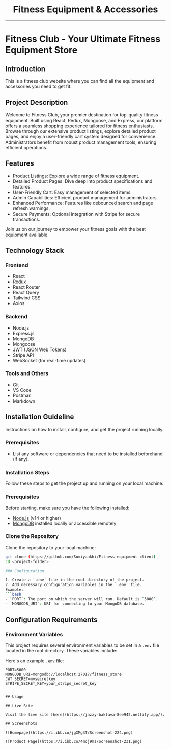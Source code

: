 <div align="center">
  <h1>Fitness Equipment & Accessories</h1>
</div>

---

# Fitness Club - Your Ultimate Fitness Equipment Store

## Introduction

This is a fitness club website where you can find all the equipment and accessories you need to get fit.

## Project Description

Welcome to Fitness Club, your premier destination for top-quality fitness equipment. Built using React, Redux, Mongoose, and Express, our platform offers a seamless shopping experience tailored for fitness enthusiasts. Browse through our extensive product listings, explore detailed product pages, and enjoy a user-friendly cart system designed for convenience. Administrators benefit from robust product management tools, ensuring efficient operations.

## Features

- Product Listings: Explore a wide range of fitness equipment.
- Detailed Product Pages: Dive deep into product specifications and features.
- User-Friendly Cart: Easy management of selected items.
- Admin Capabilities: Efficient product management for administrators.
- Enhanced Performance: Features like debounced search and page refresh warnings.
- Secure Payments: Optional integration with Stripe for secure transactions.

Join us on our journey to empower your fitness goals with the best equipment available.

## Technology Stack

### Frontend

- React
- Redux
- React Router
- React Query
- Tailwind CSS
- Axios

### Backend

- Node.js
- Express.js
- MongoDB
- Mongoose
- JWT (JSON Web Tokens)
- Stripe API
- WebSocket (for real-time updates)

### Tools and Others

- Git
- VS Code
- Postman
- Markdown

## Installation Guideline

Instructions on how to install, configure, and get the project running locally.

### Prerequisites

- List any software or dependencies that need to be installed beforehand (if any).

### Installation Steps

Follow these steps to get the project up and running on your local machine:

### Prerequisites

Before starting, make sure you have the following installed:

- [Node.js](https://nodejs.org/) (v14 or higher)
- [MongoDB](https://www.mongodb.com/) installed locally or accessible remotely

### Clone the Repository

Clone the repository to your local machine:

````bash
git clone (https://github.com/Sumiyaakhi/Fitness-equipment-client)
cd <project-folder>

### Configuration

1. Create a `.env` file in the root directory of the project.
2. Add necessary configuration variables in the `.env` file.
Example:
```bash
- `PORT`: The port on which the server will run. Default is `5000`.
- `MONGODB_URI`: URI for connecting to your MongoDB database.

````

## Configuration Requirements

### Environment Variables

This project requires several environment variables to be set in a `.env` file located in the root directory. These variables include:

Here's an example `.env` file:

```env
PORT=5000
MONGODB_URI=mongodb://localhost:27017/fitness_store
JWT_SECRET=mysecretkey
STRIPE_SECRET_KEY=your_stripe_secret_key


## Usage

## Live Site

Visit the live site [here](https://jazzy-baklava-8ee942.netlify.app/).

## Screenshots

![Homepage](https://i.ibb.co/jgXMg3T/Screenshot-224.png)

![Product Page](https://i.ibb.co/4mcj9ms/Screenshot-231.png)


```
